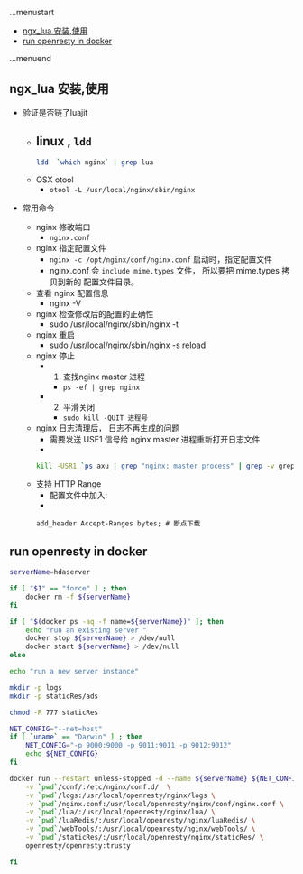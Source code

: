 ...menustart

- [ngx_lua 安装,使用](#737edafc16acd1a5ff7fa0d34d5860a7)
- [run openresty in docker](#8cf251cb8d6c4c7584d34bd8e60273c8)

...menuend


<h2 id="737edafc16acd1a5ff7fa0d34d5860a7"></h2>


## ngx_lua 安装,使用


- 验证是否链了luajit
     - linux , `ldd`
         - 
         ```bash
         ldd  `which nginx` | grep lua
         ```
     - OSX otool
         - `otool -L /usr/local/nginx/sbin/nginx`

- 常用命令
     - nginx 修改端口
         - `nginx.conf`
     - nginx 指定配置文件
         - `nginx -c /opt/nginx/conf/nginx.conf` 启动时，指定配置文件    
         - nginx.conf 会 `include mime.types` 文件， 所以要把 mime.types 拷贝到新的 配置文件目录。
     - 查看 nginx 配置信息
         - nginx -V    
     - nginx 检查修改后的配置的正确性
         - sudo /usr/local/nginx/sbin/nginx -t
     - nginx 重启
        - sudo /usr/local/nginx/sbin/nginx -s reload
    - nginx 停止
        - 1. 查找nginx master 进程
            - `ps -ef | grep nginx`
        - 2. 平滑关闭 
            - `sudo kill -QUIT 进程号`
    - nginx 日志清理后， 日志不再生成的问题
        - 需要发送 USE1 信号给 nginx master 进程重新打开日志文件
        -
        ```bash
        kill -USR1 `ps axu | grep "nginx: master process" | grep -v grep | awk '{print $2}'`
        ```
    - 支持 HTTP Range
        - 配置文件中加入:
        -
        ``` 
        add_header Accept-Ranges bytes; # 断点下载
        ```



<h2 id="8cf251cb8d6c4c7584d34bd8e60273c8"></h2>


## run openresty in docker 

```bash
serverName=hdaserver

if [ "$1" == "force" ] ; then
    docker rm -f ${serverName}
fi

if [ "$(docker ps -aq -f name=${serverName})" ]; then
    echo "run an existing server "
    docker stop ${serverName} > /dev/null
    docker start ${serverName} > /dev/null
else

echo "run a new server instance"

mkdir -p logs
mkdir -p staticRes/ads

chmod -R 777 staticRes

NET_CONFIG="--net=host"
if [ `uname` == "Darwin" ] ; then
    NET_CONFIG="-p 9000:9000 -p 9011:9011 -p 9012:9012"
    echo ${NET_CONFIG}
fi

docker run --restart unless-stopped -d --name ${serverName} ${NET_CONFIG} --ulimit nofile=200000:200001 \
    -v `pwd`/conf/:/etc/nginx/conf.d/  \
    -v `pwd`/logs:/usr/local/openresty/nginx/logs \
    -v `pwd`/nginx.conf:/usr/local/openresty/nginx/conf/nginx.conf \
    -v `pwd`/lua/:/usr/local/openresty/nginx/lua/ \
    -v `pwd`/luaRedis/:/usr/local/openresty/nginx/luaRedis/ \
    -v `pwd`/webTools/:/usr/local/openresty/nginx/webTools/ \
    -v `pwd`/staticRes/:/usr/local/openresty/nginx/staticRes/ \
    openresty/openresty:trusty

fi
```
